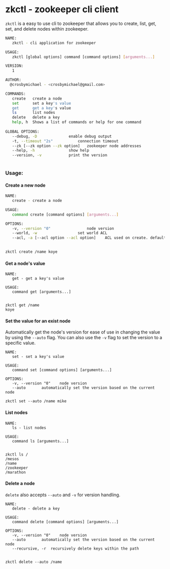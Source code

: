 # zkctl - zookeeper cli client

`zkctl` is a easy to use cli to zookeeper that allows you to 
create, list, get, set, and delete nodes within zookeeper.


```bash
NAME:
   zkctl - cli application for zookeeper

USAGE:
   zkctl [global options] command [command options] [arguments...]

VERSION:
   1

AUTHOR:
  @crosbymichael - <crosbymichael@gmail.com>

COMMANDS:
   create   create a node
   set      set a key's value
   get      get a key's value
   ls       list nodes
   delete   delete a key
   help, h  Shows a list of commands or help for one command
   
GLOBAL OPTIONS:
   --debug, -D              enable debug output
   -t, --timeout "2s"           connection timeout
   --zk [--zk option --zk option]   zookeeper node addresses
   --help, -h               show help
   --version, -v            print the version
   
```


### Usage:

#### Create a new node

```bash
NAME:
   create - create a node

USAGE:
   command create [command options] [arguments...]

OPTIONS:
   -v, --version "0"                node version
   --world, -w                  set world ACL
   --acl, -a [--acl option --acl option]    ACL used on create. default is all. all|create|write|read|delete|admin
   

zkctl create /name koye
```

#### Get a node's value
```
NAME:
   get - get a key's value

USAGE:
   command get [arguments...]


zkctl get /name
koye
```

#### Set the value for an exist node

Automatically get the node's version for ease of use in changing the value by using 
the `--auto` flag.  You can also use the `-v` flag to set the version to a specific
value.

```
NAME:
   set - set a key's value

USAGE:
   command set [command options] [arguments...]

OPTIONS:
   -v, --version "0"    node version
   --auto       automatically set the version based on the current node
   
zkctl set --auto /name mike
```

#### List nodes

```
NAME:
   ls - list nodes

USAGE:
   command ls [arguments...]


zkctl ls /
/mesos
/name
/zookeeper
/marathon
```

#### Delete a node

`delete` also accepts `--auto` and `-v` for version handling.

```
NAME:
   delete - delete a key

USAGE:
   command delete [command options] [arguments...]

OPTIONS:
   -v, --version "0"    node version
   --auto       automatically set the version based on the current node
   --recursive, -r  recursively delete keys within the path
   

zkctl delete --auto /name
```
